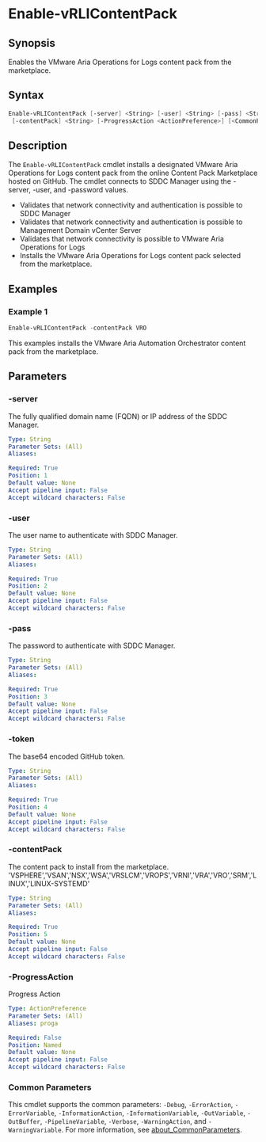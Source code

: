 # Enable-vRLIContentPack

## Synopsis

Enables the VMware Aria Operations for Logs content pack from the marketplace.

## Syntax

```powershell
Enable-vRLIContentPack [-server] <String> [-user] <String> [-pass] <String> [-token] <String>
 [-contentPack] <String> [-ProgressAction <ActionPreference>] [<CommonParameters>]
```

## Description

The `Enable-vRLIContentPack` cmdlet installs a designated VMware Aria Operations for Logs content pack from the
online Content Pack Marketplace hosted on GitHub.
The cmdlet connects to SDDC Manager using the -server, -user, and -password values.

- Validates that network connectivity and authentication is possible to SDDC Manager
- Validates that network connectivity and authentication is possible to Management Domain vCenter Server
- Validates that network connectivity is possible to VMware Aria Operations for Logs
- Installs the VMware Aria Operations for Logs content pack selected from the marketplace.

## Examples

### Example 1

```powershell
Enable-vRLIContentPack -contentPack VRO
```

This examples installs the VMware Aria Automation Orchestrator content pack from the marketplace.

## Parameters

### -server

The fully qualified domain name (FQDN) or IP address of the SDDC Manager.

```yaml
Type: String
Parameter Sets: (All)
Aliases:

Required: True
Position: 1
Default value: None
Accept pipeline input: False
Accept wildcard characters: False
```

### -user

The user name to authenticate with SDDC Manager.

```yaml
Type: String
Parameter Sets: (All)
Aliases:

Required: True
Position: 2
Default value: None
Accept pipeline input: False
Accept wildcard characters: False
```

### -pass

The password to authenticate with SDDC Manager.

```yaml
Type: String
Parameter Sets: (All)
Aliases:

Required: True
Position: 3
Default value: None
Accept pipeline input: False
Accept wildcard characters: False
```

### -token

The base64 encoded GitHub token.

```yaml
Type: String
Parameter Sets: (All)
Aliases:

Required: True
Position: 4
Default value: None
Accept pipeline input: False
Accept wildcard characters: False
```

### -contentPack

The content pack to install from the marketplace.
'VSPHERE','VSAN','NSX','WSA','VRSLCM','VROPS','VRNI','VRA','VRO','SRM','LINUX','LINUX-SYSTEMD'

```yaml
Type: String
Parameter Sets: (All)
Aliases:

Required: True
Position: 5
Default value: None
Accept pipeline input: False
Accept wildcard characters: False
```

### -ProgressAction

Progress Action

```yaml
Type: ActionPreference
Parameter Sets: (All)
Aliases: proga

Required: False
Position: Named
Default value: None
Accept pipeline input: False
Accept wildcard characters: False
```

### Common Parameters

This cmdlet supports the common parameters: `-Debug`, `-ErrorAction`, `-ErrorVariable`, `-InformationAction`, `-InformationVariable`, `-OutVariable`, `-OutBuffer`, `-PipelineVariable`, `-Verbose`, `-WarningAction`, and `-WarningVariable`. For more information, see [about_CommonParameters](http://go.microsoft.com/fwlink/?LinkID=113216).
